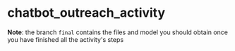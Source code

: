 # chatbot_outreach_activity

**Note**: the branch `final` contains the files and model you should obtain once you have finished all the activity's steps
